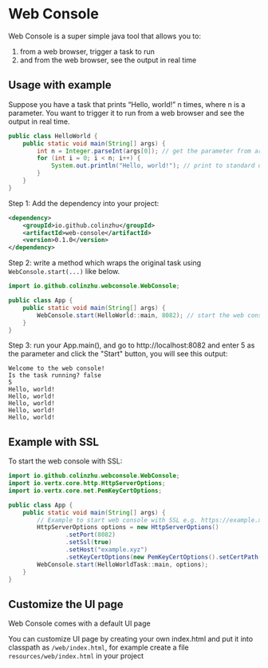 # Web Console

Web Console is a super simple java tool that allows you to: 
1. from a web browser, trigger a task to run  
2. and from the web browser, see the output in real time

## Usage with example
Suppose you have a task that prints “Hello, world!” n times, where n is a parameter. You want to trigger it to run from a web browser and see the output in real time.

```java
public class HelloWorld {
    public static void main(String[] args) {
        int n = Integer.parseInt(args[0]); // get the parameter from args
        for (int i = 0; i < n; i++) {
            System.out.println("Hello, world!"); // print to standard output
        }
    }
}
```
Step 1: Add the dependency into your project:
   ```xml
   <dependency>
       <groupId>io.github.colinzhu</groupId>
       <artifactId>web-console</artifactId>
       <version>0.1.0</version>
   </dependency>
   ```
Step 2: write a method which wraps the original task using `WebConsole.start(...)` like below.

```java
import io.github.colinzhu.webconsole.WebConsole;

public class App {
    public static void main(String[] args) {
        WebConsole.start(HelloWorld::main, 8082); // start the web console with HelloWorldTask and port 8082
    }
}
```
Step 3: run your App.main(), and go to http://localhost:8082 and enter 5 as the parameter and click the "Start" button, you will see this output:

```text
Welcome to the web console!
Is the task running? false
5
Hello, world!
Hello, world!
Hello, world!
Hello, world!
Hello, world!
```

## Example with SSL
To start the web console with SSL:

```java
import io.github.colinzhu.webconsole.WebConsole;
import io.vertx.core.http.HttpServerOptions;
import io.vertx.core.net.PemKeyCertOptions;

public class App {
    public static void main(String[] args) {
        // Example to start web console with SSL e.g. https://example.xyz:8082
        HttpServerOptions options = new HttpServerOptions()
                .setPort(8082)
                .setSsl(true)
                .setHost("example.xyz")
                .setKeyCertOptions(new PemKeyCertOptions().setCertPath("chain.pem").setKeyPath("private_key.pem"));
        WebConsole.start(HelloWorldTask::main, options);
    }
}
```

## Customize the UI page
Web Console comes with a default UI page

You can customize UI page by creating your own index.html and put it into classpath as `/web/index.html`, for example create a file `resources/web/index.html` in your project
